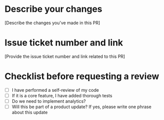# Describe your changes

[Describe the changes you've made in this PR]

# Issue ticket number and link

[Provide the issue ticket number and link related to this PR]

# Checklist before requesting a review

- [ ] I have performed a self-review of my code
- [ ] If it is a core feature, I have added thorough tests
- [ ] Do we need to implement analytics?
- [ ] Will this be part of a product update? If yes, please write one phrase about this update
